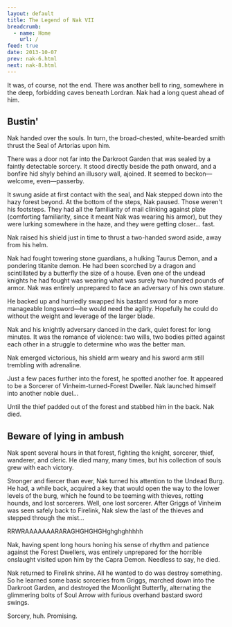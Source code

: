 ```yaml
---
layout: default
title: The Legend of Nak VII
breadcrumb:
  - name: Home
    url: /
feed: true
date: 2013-10-07
prev: nak-6.html
next: nak-8.html
---
```

It was, of course, not the end.  There was another bell to ring, somewhere in the deep, forbidding caves beneath Lordran.  Nak had a long quest ahead of him.

## Bustin'

Nak handed over the souls.  In turn, the broad-chested, white-bearded smith thrust the Seal of Artorias upon him.

There was a door not far into the Darkroot Garden that was sealed by a faintly detectable sorcery.  It stood directly beside the path onward, and a bonfire hid shyly behind an illusory wall, ajoined.  It seemed to beckon—welcome, even—passerby.

It swung aside at first contact with the seal, and Nak stepped down into the hazy forest beyond.  At the bottom of the steps, Nak paused.  Those weren't his footsteps.  They had all the familiarity of mail clinking against plate (comforting familiarity, since it meant Nak was wearing his armor), but they were lurking somewhere in the haze, and they were getting closer... fast.

Nak raised his shield just in time to thrust a two-handed sword aside, away from his helm.

Nak had fought towering stone guardians, a hulking Taurus Demon, and a pondering titanite demon.  He had been scorched by a dragon and scintillated by a butterfly the size of a house.  Even one of the undead knights he had fought was wearing what was surely two hundred pounds of armor.  Nak was entirely unprepared to face an adversary of his own stature.

He backed up and hurriedly swapped his bastard sword for a more manageable longsword—he would need the agility.  Hopefully he could do without the weight and leverage of the larger blade.

Nak and his knightly adversary danced in the dark, quiet forest for long minutes.  It was the romance of violence: two wills, two bodies pitted against each other in a struggle to determine who was the better man.

Nak emerged victorious, his shield arm weary and his sword arm still trembling with adrenaline.

Just a few paces further into the forest, he spotted another foe.  It appeared to be a Sorcerer of Vinheim-turned-Forest Dweller.  Nak launched himself into another noble duel...

Until the thief padded out of the forest and stabbed him in the back.  Nak died.

## Beware of lying in ambush

Nak spent several hours in that forest, fighting the knight, sorcerer, thief, wanderer, and cleric.  He died many, many times, but his collection of souls grew with each victory.

Stronger and fiercer than ever, Nak turned his attention to the Undead Burg.  He had, a while back, acquired a key that would open the way to the lower levels of the burg, which he found to be teeming with thieves, rotting hounds, and lost sorcerers.  Well, one lost sorcerer.  After Griggs of Vinheim was seen safely back to Firelink, Nak slew the last of the thieves and stepped through the mist...

RRWRAAAAAAARARAGHGHGHGHghghghhhhh

Nak, having spent long hours honing his sense of rhythm and patience against the Forest Dwellers, was entirely unprepared for the horrible onslaught visited upon him by the Capra Demon.  Needless to say, he died.

Nak returned to Firelink shrine.  All he wanted to do was destroy something.  So he learned some basic sorceries from Griggs, marched down into the Darkroot Garden, and destroyed the Moonlight Butterfly, alternating the glimmering bolts of Soul Arrow with furious overhand bastard sword swings.

Sorcery, huh.  Promising.

